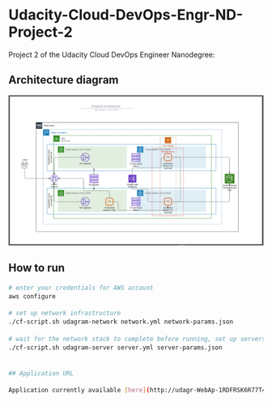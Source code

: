 # Udacity-Cloud-DevOps-Engr-ND-Project-2

Project 2 of the Udacity Cloud DevOps Engineer Nanodegree:


## Architecture diagram

![LucidChart Architecture Diagram Screen shot](img/Project2-Architecture.png)

## How to run

```bash
# enter your credentials for AWS account
aws configure

# set up network infrastructure
./cf-script.sh udagram-network network.yml network-params.json

# wait for the network stack to complete before running, set up servers
./cf-script.sh udagram-server server.yml server-params.json


## Application URL

Application currently available [here](http://udagr-WebAp-1RDFRSK6R77T4-933787679.us-east-1.elb.amazonaws.com/).
